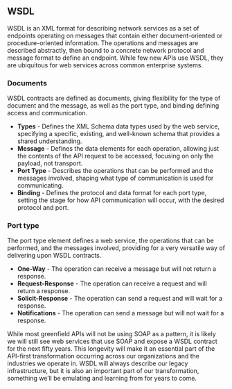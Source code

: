 ## WSDL 
WSDL is an XML format for describing network services as a set of endpoints operating on messages that contain either document-oriented or procedure-oriented information. The operations and messages are described abstractly, then bound to a concrete network protocol and message format to define an endpoint. While few new APIs use WSDL, they are ubiquitous for web services across common enterprise systems. 

### Documents 
WSDL contracts are defined as documents, giving flexibility for the type of document and the message, as well as the port type, and binding defining access and communication. 

- **Types** - Defines the XML Schema data types used by the web service, specifying a specific, existing, and well-known schema that provides a shared understanding. 
- **Message** - Defines the data elements for each operation, allowing just the contents of the API request to be accessed, focusing on only the payload, not transport. 
- **Port Type** - Describes the operations that can be performed and the messages involved, shaping what type of communication is used for communicating. 
- **Binding** - Defines the protocol and data format for each port type, setting the stage for how API communication will occur, with the desired protocol and port. 
 
### Port type 
The port type element defines a web service, the operations that can be performed, and the messages involved, providing for a very versatile way of delivering upon WSDL contracts.
 

- **One-Way** - The operation can receive a message but will not return a response. 
- **Request-Response** - The operation can receive a request and will return a response. 
- **Solicit-Response** - The operation can send a request and will wait for a response. 
- **Notifications** - The operation can send a message but will not wait for a response. 
 
While most greenfield APIs will not be using SOAP as a pattern, it is likely we will still see web services that use SOAP and expose a WSDL contract for the next fifty years. This longevity will make it an essential part of the API-first transformation occurring across our organizations and the industries we operate in. WSDL will always describe our legacy infrastructure, but it is also an important part of our transformation, something we’ll be emulating and learning from for years to come.
 
